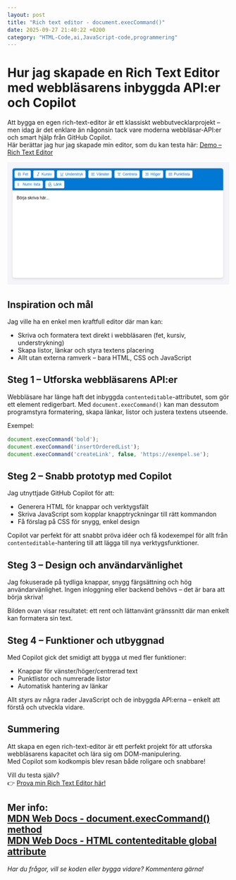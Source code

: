 ```yaml
---
layout: post
title: "Rich text editor - document.execCommand()"
date: 2025-09-27 21:40:22 +0200
category: "HTML-Code,ai,JavaScript-code,programmering"
---
```


# Hur jag skapade en Rich Text Editor med webbläsarens inbyggda API:er och Copilot

Att bygga en egen rich-text-editor är ett klassiskt webbutvecklarprojekt – men idag är det enklare än någonsin tack vare moderna webbläsar-API:er och smart hjälp från GitHub Copilot.  
Här berättar jag hur jag skapade min editor, som du kan testa här: [Demo – Rich Text Editor](https://www.pownas.se/chat-gpt/rich-text-editor)

![En rich text editor](/img/blogposts/2025-09-27-rich-text-editor.png)  

## Inspiration och mål

Jag ville ha en enkel men kraftfull editor där man kan:
- Skriva och formatera text direkt i webbläsaren (fet, kursiv, understrykning)
- Skapa listor, länkar och styra textens placering
- Allt utan externa ramverk – bara HTML, CSS och JavaScript

## Steg 1 – Utforska webbläsarens API:er

Webbläsare har länge haft det inbyggda `contenteditable`-attributet, som gör ett element redigerbart. Med `document.execCommand()` kan man dessutom programstyra formatering, skapa länkar, listor och justera textens utseende.

Exempel:
```js
document.execCommand('bold');
document.execCommand('insertOrderedList');
document.execCommand('createLink', false, 'https://exempel.se');
```

## Steg 2 – Snabb prototyp med Copilot

Jag utnyttjade GitHub Copilot för att:
- Generera HTML för knappar och verktygsfält
- Skriva JavaScript som kopplar knapptryckningar till rätt kommandon
- Få förslag på CSS för snygg, enkel design

Copilot var perfekt för att snabbt pröva idéer och få kodexempel för allt från `contenteditable`-hantering till att lägga till nya verktygsfunktioner.

## Steg 3 – Design och användarvänlighet

Jag fokuserade på tydliga knappar, snygg färgsättning och hög användarvänlighet. Ingen inloggning eller backend behövs – det är bara att börja skriva!

Bilden ovan visar resultatet: ett rent och lättanvänt gränssnitt där man enkelt kan formatera sin text.

## Steg 4 – Funktioner och utbyggnad

Med Copilot gick det smidigt att bygga ut med fler funktioner:
- Knappar för vänster/höger/centrerad text
- Punktlistor och numrerade listor
- Automatisk hantering av länkar

Allt styrs av några rader JavaScript och de inbyggda API:erna – enkelt att förstå och utveckla vidare.

## Summering

Att skapa en egen rich-text-editor är ett perfekt projekt för att utforska webbläsarens kapacitet och lära sig om DOM-manipulering.  
Med Copilot som kodkompis blev resan både roligare och snabbare!

Vill du testa själv?  
👉 [Prova min Rich Text Editor här!](https://www.pownas.se/chat-gpt/rich-text-editor)


Mer info:  
[MDN Web Docs - document.execCommand() method](https://developer.mozilla.org/en-US/docs/Web/API/Document/execCommand)  
[MDN Web Docs - HTML contenteditable global attribute](https://developer.mozilla.org/en-US/docs/Web/HTML/Reference/Global_attributes/contenteditable)
---

*Har du frågor, vill se koden eller bygga vidare? Kommentera gärna!*
